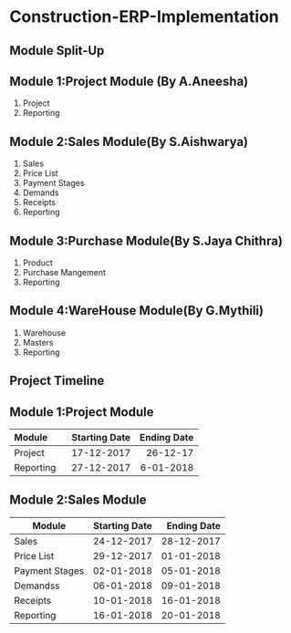 # Construction-ERP-Implementation
## Module Split-Up
## Module 1:Project Module (By A.Aneesha)
1. Project
2. Reporting
## Module 2:Sales Module(By S.Aishwarya)
1. Sales
2. Price List
3. Payment Stages
4. Demands
5. Receipts
6. Reporting
## Module 3:Purchase Module(By S.Jaya Chithra)
1. Product
2. Purchase Mangement
3. Reporting
## Module 4:WareHouse Module(By G.Mythili)
1. Warehouse
2. Masters
3. Reporting




## Project Timeline
## Module 1:Project Module
| Module        | Starting Date | Ending Date  |
| ------------- |:-------------:| ------------:|
| Project       | 17-12-2017    |  26-12-17    |
| Reporting     | 27-12-2017    |  6-01-2018   |


## Module 2:Sales Module
| Module        | Starting Date  | Ending Date  |
| ------------- |:--------------:| ------------:|
| Sales         | 24-12-2017     | 28-12-2017   |
| Price List    | 29-12-2017     | 01-01-2018   |
| Payment Stages| 02-01-2018     | 05-01-2018   |
| Demandss      | 06-01-2018     | 09-01-2018   |
| Receipts      | 10-01-2018     | 16-01-2018   |
| Reporting     | 16-01-2018     | 20-01-2018   |



